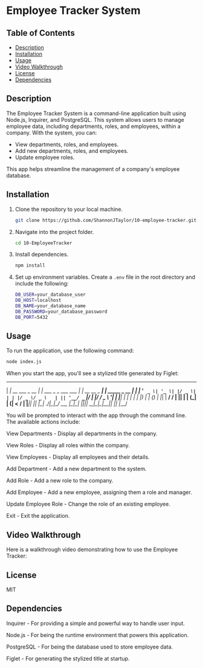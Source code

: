 # Employee Tracker System

## Table of Contents
- [Description](#description)
- [Installation](#installation)
- [Usage](#usage)
- [Video Walkthrough](#video-walkthrough)
- [License](#license)
- [Dependencies](#dependencies)

## Description

The Employee Tracker System is a command-line application built using Node.js, Inquirer, and PostgreSQL. This system allows users to manage employee data, including departments, roles, and employees, within a company. With the system, you can:

- View departments, roles, and employees.
- Add new departments, roles, and employees.
- Update employee roles.

This app helps streamline the management of a company's employee database.

## Installation

1. Clone the repository to your local machine.
    ```bash
    git clone https://github.com/ShannonJTaylor/10-employee-tracker.git
    ```
2. Navigate into the project folder.
    ```bash
    cd 10-EmployeeTracker
    ```
3. Install dependencies.
    ```bash
    npm install
    ```
4. Set up environment variables. Create a `.env` file in the root directory and include the following:
    ```bash
    DB_USER=your_database_user
    DB_HOST=localhost
    DB_NAME=your_database_name
    DB_PASSWORD=your_database_password
    DB_PORT=5432
    ```

## Usage

To run the application, use the following command:

```bash
node index.js
```

When you start the app, you'll see a stylized title generated by Figlet:

 _____                 _                         _____               _
 | ____|_ __ ___  _ __ | | ___  _   _  ___  ___  |_   _| __ __ _  ___| | _____ _ __
 |  _| | '_ ` _ \| '_ \| |/ _ \| | | |/ _ \/ _ \   | || '__/ _` |/ __| |/ / _ \ '__|
 | |___| | | | | | |_) | | (_) | |_| |  __/  __/   | || | | (_| | (__|   <  __/ |
 |_____|_| |_| |_| .__/|_|\___/ \__, |\___|\___|   |_||_|  \__,_|\___|_|\_\___|_|
                 |_|            |___/

You will be prompted to interact with the app through the command line. The available actions include:

View Departments - Display all departments in the company.

View Roles - Display all roles within the company.

View Employees - Display all employees and their details.

Add Department - Add a new department to the system.

Add Role - Add a new role to the company.

Add Employee - Add a new employee, assigning them a role and manager.

Update Employee Role - Change the role of an existing employee.

Exit - Exit the application.

## Video Walkthrough

Here is a walkthrough video demonstrating how to use the Employee Tracker:

## License
MIT

## Dependencies
Inquirer - For providing a simple and powerful way to handle user input.

Node.js - For being the runtime environment that powers this application.

PostgreSQL - For being the database used to store employee data.

Figlet - For generating the stylized title at startup.